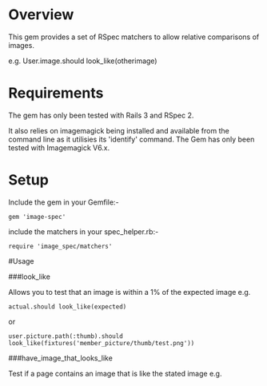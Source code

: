 # Overview

This gem provides a set of RSpec matchers to allow relative comparisons of images. 

e.g. User.image.should look_like(otherimage)

# Requirements

The gem has only been tested with Rails 3 and RSpec 2. 

It also relies on imagemagick being installed and available from the command line as it utilisies its 'identify' command. The Gem has only been tested with Imagemagick V6.x.

# Setup

Include the gem in your Gemfile:-

~~~~ { ruby }
gem 'image-spec'
~~~~

include the matchers in your spec_helper.rb:-

~~~~ { ruby }
require 'image_spec/matchers'
~~~~

#Usage

###look_like

Allows you to test that an image is within a 1% of the expected image e.g.

~~~~ { ruby }
actual.should look_like(expected)
~~~~

or 

~~~~ { ruby }
user.picture.path(:thumb).should look_like(fixtures('member_picture/thumb/test.png'))
~~~~

###have_image_that_looks_like

Test if a page contains an image that is like the stated image e.g.


